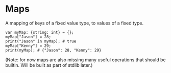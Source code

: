 # Maps

A mapping of keys of a fixed value type, to values of a fixed type.

```
var myMap: {string: int} = {};
myMap["Jason"] = 28; 
print("Jason" in myMap); # true
myMap["Kenny"] = 29;
print(myMap); # {"Jason": 28, "Kenny": 29}
```

(Note: for now maps are also missing many useful operations that should be builtin. Will be built as part of stdlib
later.) 

